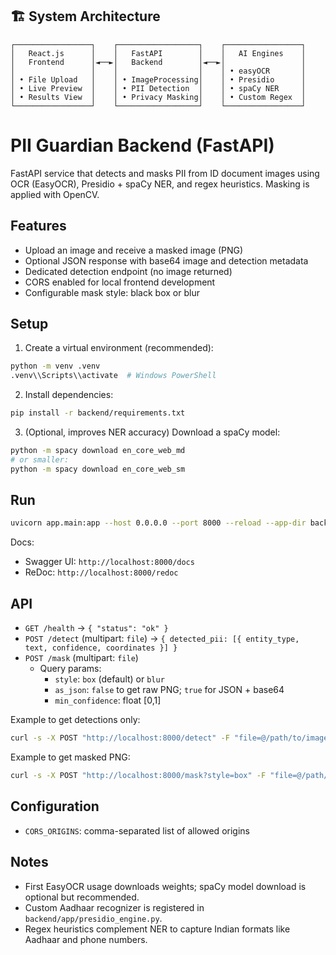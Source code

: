 




## 🏗️ System Architecture

```
┌─────────────────┐    ┌──────────────────┐    ┌─────────────────┐
│   React.js      │    │   FastAPI        │    │   AI Engines    │
│   Frontend      │◄──►│   Backend        │◄──►│                 │
│                 │    │                  │    │ • easyOCR       │
│ • File Upload   │    │ • ImageProcessing│    │ • Presidio      │
│ • Live Preview  │    │ • PII Detection  │    │ • spaCy NER     │
│ • Results View  │    │ • Privacy Masking│    │ • Custom Regex  │
└─────────────────┘    └──────────────────┘    └─────────────────┘
```






# PII Guardian Backend (FastAPI)

FastAPI service that detects and masks PII from ID document images using OCR (EasyOCR), Presidio + spaCy NER, and regex heuristics. Masking is applied with OpenCV.

## Features
- Upload an image and receive a masked image (PNG)
- Optional JSON response with base64 image and detection metadata
- Dedicated detection endpoint (no image returned)
- CORS enabled for local frontend development
- Configurable mask style: black box or blur

## Setup

1. Create a virtual environment (recommended):
```bash
python -m venv .venv
.venv\\Scripts\\activate  # Windows PowerShell
```

2. Install dependencies:
```bash
pip install -r backend/requirements.txt
```

3. (Optional, improves NER accuracy) Download a spaCy model:
```bash
python -m spacy download en_core_web_md
# or smaller:
python -m spacy download en_core_web_sm
```

## Run
```bash
uvicorn app.main:app --host 0.0.0.0 --port 8000 --reload --app-dir backend
```

Docs:
- Swagger UI: `http://localhost:8000/docs`
- ReDoc: `http://localhost:8000/redoc`

## API

- `GET /health` → `{ "status": "ok" }`
- `POST /detect` (multipart: `file`) → `{ detected_pii: [{ entity_type, text, confidence, coordinates }] }`
- `POST /mask` (multipart: `file`)
  - Query params:
    - `style`: `box` (default) or `blur`
    - `as_json`: `false` to get raw PNG; `true` for JSON + base64
    - `min_confidence`: float [0,1]

Example to get detections only:
```bash
curl -s -X POST "http://localhost:8000/detect" -F "file=@/path/to/image.jpg" | jq .detected_pii
```

Example to get masked PNG:
```bash
curl -s -X POST "http://localhost:8000/mask?style=box" -F "file=@/path/to/image.jpg" --output masked.png
```

## Configuration
- `CORS_ORIGINS`: comma-separated list of allowed origins

## Notes
- First EasyOCR usage downloads weights; spaCy model download is optional but recommended.
- Custom Aadhaar recognizer is registered in `backend/app/presidio_engine.py`.
- Regex heuristics complement NER to capture Indian formats like Aadhaar and phone numbers. 
